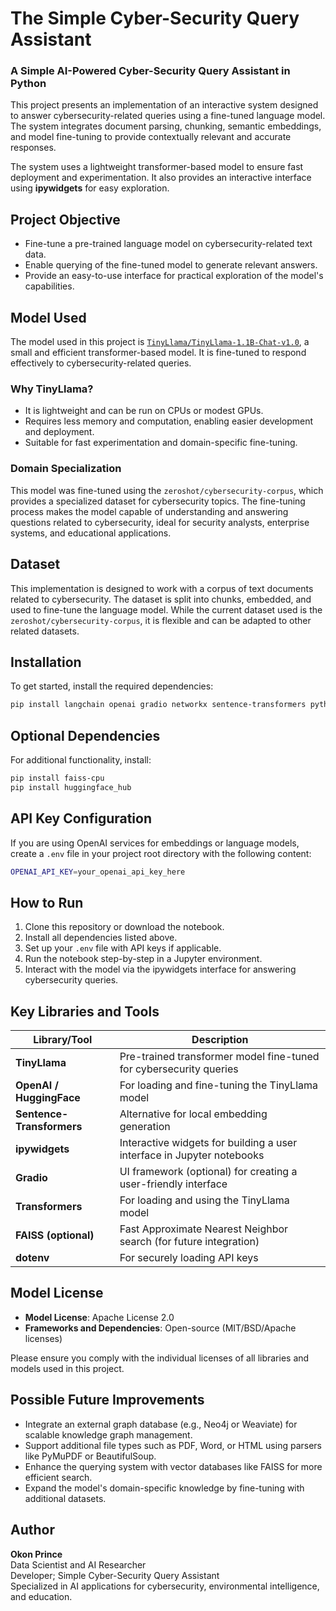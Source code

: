 # The Simple Cyber-Security Query Assistant

### **A Simple AI-Powered Cyber-Security Query Assistant in Python**

This project presents an implementation of an interactive system designed to answer cybersecurity-related queries using a fine-tuned language model. The system integrates document parsing, chunking, semantic embeddings, and model fine-tuning to provide contextually relevant and accurate responses. 

The system uses a lightweight transformer-based model to ensure fast deployment and experimentation. It also provides an interactive interface using **ipywidgets** for easy exploration.

## Project Objective

- Fine-tune a pre-trained language model on cybersecurity-related text data.
- Enable querying of the fine-tuned model to generate relevant answers.
- Provide an easy-to-use interface for practical exploration of the model's capabilities.

## Model Used

The model used in this project is [`TinyLlama/TinyLlama-1.1B-Chat-v1.0`](https://huggingface.co/TinyLlama/TinyLlama-1.1B-Chat-v1.0), a small and efficient transformer-based model. It is fine-tuned to respond effectively to cybersecurity-related queries.

### Why TinyLlama?

- It is lightweight and can be run on CPUs or modest GPUs.
- Requires less memory and computation, enabling easier development and deployment.
- Suitable for fast experimentation and domain-specific fine-tuning.

### Domain Specialization

This model was fine-tuned using the `zeroshot/cybersecurity-corpus`, which provides a specialized dataset for cybersecurity topics. The fine-tuning process makes the model capable of understanding and answering questions related to cybersecurity, ideal for security analysts, enterprise systems, and educational applications.

## Dataset

This implementation is designed to work with a corpus of text documents related to cybersecurity. The dataset is split into chunks, embedded, and used to fine-tune the language model. While the current dataset used is the `zeroshot/cybersecurity-corpus`, it is flexible and can be adapted to other related datasets.

## Installation

To get started, install the required dependencies:

```bash
pip install langchain openai gradio networkx sentence-transformers python-dotenv transformers accelerate tqdm matplotlib
```

## Optional Dependencies

For additional functionality, install:

```bash
pip install faiss-cpu
pip install huggingface_hub
```

## API Key Configuration

If you are using OpenAI services for embeddings or language models, create a `.env` file in your project root directory with the following content:

```bash
OPENAI_API_KEY=your_openai_api_key_here
```
## How to Run

1. Clone this repository or download the notebook.
2. Install all dependencies listed above.
3. Set up your `.env` file with API keys if applicable.
4. Run the notebook step-by-step in a Jupyter environment.
5. Interact with the model via the ipywidgets interface for answering cybersecurity queries.


## Key Libraries and Tools

| Library/Tool           | Description                                                         |
|------------------------|---------------------------------------------------------------------|
| **TinyLlama**          | Pre-trained transformer model fine-tuned for cybersecurity queries  |
| **OpenAI / HuggingFace**| For loading and fine-tuning the TinyLlama model                     |
| **Sentence-Transformers**| Alternative for local embedding generation                           |
| **ipywidgets**         | Interactive widgets for building a user interface in Jupyter notebooks |
| **Gradio**             | UI framework (optional) for creating a user-friendly interface      |
| **Transformers**       | For loading and using the TinyLlama model                           |
| **FAISS (optional)**   | Fast Approximate Nearest Neighbor search (for future integration)   |
| **dotenv**             | For securely loading API keys                                      |


## Model License

- **Model License**: Apache License 2.0  
- **Frameworks and Dependencies**: Open-source (MIT/BSD/Apache licenses)  

Please ensure you comply with the individual licenses of all libraries and models used in this project.

## Possible Future Improvements

- Integrate an external graph database (e.g., Neo4j or Weaviate) for scalable knowledge graph management.
- Support additional file types such as PDF, Word, or HTML using parsers like PyMuPDF or BeautifulSoup.
- Enhance the querying system with vector databases like FAISS for more efficient search.
- Expand the model's domain-specific knowledge by fine-tuning with additional datasets.

## Author

**Okon Prince**  
Data Scientist and AI Researcher  
Developer; Simple Cyber-Security Query Assistant  
Specialized in AI applications for cybersecurity, environmental intelligence, and education.

